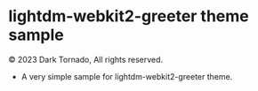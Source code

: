 # lightdm-webkit2-greeter theme sample
© 2023 Dark Tornado, All rights reserved.

- A very simple sample for lightdm-webkit2-greeter theme.
